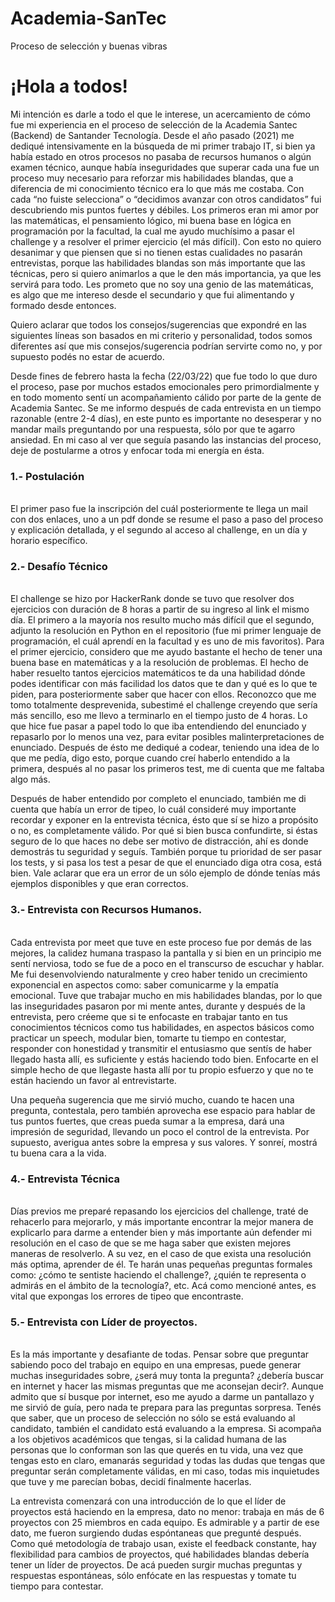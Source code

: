 # Academia-SanTec
Proceso de selección y buenas vibras


<h1>¡Hola a todos!</h1> 
Mi intención es darle a todo el que le interese, un acercamiento de cómo fue mi experiencia en el proceso de selección de la Academia Santec (Backend) de Santander Tecnología.
Desde el año pasado (2021) me dediqué intensivamente en la búsqueda de mi primer trabajo IT, si bien ya había estado en otros procesos no pasaba de recursos humanos o algún examen técnico, aunque había inseguridades que superar cada una fue un proceso muy necesario para reforzar mis habilidades blandas, que a diferencia de mi conocimiento técnico era lo que más me costaba.
Con cada “no fuiste selecciona” o “decidimos avanzar con otros candidatos” fui descubriendo mis puntos fuertes y débiles. Los primeros eran mi amor por las matemáticas, el pensamiento lógico, mi buena base en lógica en programación por la facultad, la cual me ayudo muchísimo a pasar el challenge y a resolver el primer ejercicio (el más difícil).
Con esto no quiero desanimar y que piensen que si no tienen estas cualidades no pasarán entrevistas, porque las habilidades blandas son más importante que las técnicas, pero si quiero animarlos a que le den más importancia, ya que les servirá para todo.
Les prometo que no soy una genio de las matemáticas, es algo que me intereso desde el secundario y que fui alimentando y formado desde entonces.

Quiero aclarar que todos los consejos/sugerencias que expondré en las siguientes líneas son basados en mi criterio y personalidad, todos somos diferentes así que mis consejos/sugerencia podrían servirte como no, y por supuesto podés no estar de acuerdo.

Desde fines de febrero hasta la fecha (22/03/22) que fue todo lo que duro el proceso, pase por muchos estados emocionales pero primordialmente y en todo momento sentí un acompañamiento cálido por parte de la gente de Academia Santec. Se me informo después de cada entrevista en un tiempo razonable (entre 2-4 días), en este punto es importante no desesperar y no mandar mails preguntando por una respuesta, sólo por que te agarro ansiedad.
En mi caso al ver que seguía pasando las instancias del proceso, deje de postularme a otros y enfocar toda mi energía en ésta. 

<h3>1.- Postulación</h3><br>
El primer paso fue la inscripción del cuál posteriormente te llega un mail con dos enlaces, uno a             
un pdf donde se resume el paso a paso del proceso y explicación detallada, y el segundo al acceso al challenge, en un día y horario específico.

<h3>2.- Desafío Técnico</h3><br>
El challenge se hizo por HackerRank donde se tuvo que resolver dos ejercicios con duración de 8 horas a partir de su ingreso al link el mismo día.
El primero a la mayoría nos resulto mucho más difícil que el segundo, adjunto la resolución en Python en el repositorio (fue mi primer lenguaje de programación, el cuál aprendí en la facultad y es uno de mis favoritos).
Para el primer ejercicio, considero que me ayudo bastante el hecho de tener una buena base en matemáticas y a la resolución de problemas. El hecho de haber resuelto tantos ejercicios matemáticos te da una habilidad dónde podes identificar con más facilidad los datos que te dan y qué es lo que te piden, para posteriormente saber que hacer con ellos.
Reconozco que me tomo totalmente desprevenida, subestimé el challenge creyendo que sería más sencillo, eso me llevo a terminarlo en el tiempo justo de 4 horas.
Lo que hice fue pasar a papel todo lo que iba entendiendo del enunciado y repasarlo por lo menos una vez, para evitar posibles malinterpretaciones de enunciado. Después de ésto  me dediqué a codear, teniendo una idea de lo que me pedía, digo esto, porque cuando creí haberlo entendido a la primera, después al no pasar los primeros test, me di cuenta que me faltaba algo más.

Después de haber entendido por completo el enunciado, también me di cuenta que había un error de tipeo, lo cuál consideré muy importante recordar y exponer en la entrevista técnica, ésto que sí se hizo a propósito o no, es completamente válido. Por qué si bien busca confundirte, si éstas seguro de lo que haces no debe ser motivo de distracción, ahí es donde demostrás tu seguridad y seguís. También porque tu prioridad de ser pasar los tests, y si pasa los test a pesar de que el enunciado diga otra cosa, está bien. Vale aclarar que era un error de un sólo ejemplo de dónde tenías más ejemplos disponibles y que eran correctos.

<h3>3.- Entrevista con Recursos Humanos.</h3><br>
Cada entrevista por meet que tuve en este proceso fue por demás de las mejores, la calidez humana traspaso la pantalla y si bien en un principio me sentí nerviosa, todo se fue de a poco en el transcurso de escuchar y hablar. Me fui desenvolviendo naturalmente y creo haber tenido un crecimiento exponencial en aspectos como: saber comunicarme y la empatía emocional.
Tuve que trabajar mucho en mis habilidades blandas, por lo que las inseguridades pasaron por mi mente antes, durante y después de la entrevista, pero créeme que si te enfocaste en trabajar tanto en tus conocimientos técnicos como tus habilidades, en aspectos básicos como practicar un speech, modular bien, tomarte tu tiempo en contestar, responder con honestidad y transmitir el entusiasmo que sentís de haber llegado hasta allí, es suficiente y estás haciendo todo bien.
Enfocarte en el simple hecho de que llegaste hasta allí por tu propio esfuerzo y que no te están haciendo un favor al entrevistarte.

Una pequeña sugerencia que me sirvió mucho, cuando te hacen una pregunta, contestala, pero también aprovecha ese espacio para hablar de tus puntos fuertes, que creas pueda sumar a la empresa, dará una impresión de seguridad, llevando un poco el control de la entrevista. Por supuesto, averigua antes sobre la empresa y sus valores. Y sonreí, mostrá tu buena cara a la vida.

<h3>4.- Entrevista Técnica</h3><br>
Días previos me preparé repasando los ejercicios del challenge, traté de rehacerlo para mejorarlo, y más importante encontrar la mejor manera de explicarlo para darme a entender bien y más importante aún defender mi resolución en el caso de que se me haga saber que existen mejores maneras de resolverlo. A su vez, en el caso de que exista una resolución más optima, aprender de él.
Te harán unas pequeñas preguntas formales como: ¿cómo te sentiste haciendo el challenge?, ¿quién te representa o admirás en el ámbito de la tecnología?, etc. 
Acá como mencioné antes, es vital que expongas los errores de tipeo que encontraste.

<h3>5.- Entrevista con Líder de proyectos.</h3><br>
Es la más importante y desafiante de todas. Pensar sobre que preguntar sabiendo poco del trabajo en equipo en una empresas, puede generar muchas inseguridades sobre, ¿será muy tonta la pregunta? ¿debería buscar en internet y hacer las mismas preguntas que me aconsejan decir?.
Aunque admito que sí busque por internet, eso me ayudo a darme un pantallazo y me sirvió de guía, pero nada te prepara para las preguntas sorpresa.
Tenés que saber, que un proceso de selección no sólo se está evaluando al candidato, también el candidato está evaluando a la empresa. Si acompaña a los objetivos académicos que tengas, si la calidad humana de las personas que lo conforman son las que querés en tu vida, una vez que tengas esto en claro, emanarás seguridad y todas las dudas que tengas que preguntar serán completamente válidas, en mi caso, todas mis inquietudes que tuve y me parecían bobas, decidí finalmente hacerlas.

La entrevista comenzará con una introducción de lo que el líder de proyectos está haciendo en la empresa, dato no menor: trabaja en más de 6 proyectos con 25 miembros en cada equipo. Es admirable y a partir de ese dato, me fueron surgiendo dudas espóntaneas que pregunté después. Como qué metodología de trabajo usan, existe el feedback constante, hay flexibilidad para cambios de proyectos, qué habilidades blandas debería tener un líder de proyectos.
De acá pueden surgir muchas preguntas y respuestas espontáneas, sólo enfócate en las respuestas y tomate tu tiempo para contestar.
